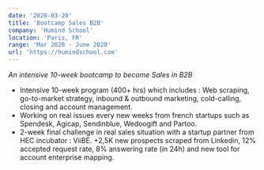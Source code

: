 ```yaml
---
date: '2020-03-20'
title: 'Bootcamp Sales B2B'
company: 'Humind School'
location: 'Paris, FR'
range: 'Mar 2020 - June 2020'
url: 'https://humindschool.com'
---
```


<i>An intensive 10-week bootcamp to become Sales in B2B</i>

- Intensive 10-week program (400+ hrs) which includes : Web scraping, go-to-market strategy, inbound & outbound marketing, cold-calling, closing and account management.
- Working on real issues every new weeks from french startups such as Spendesk, Agicap, Sendinblue, Wedoogift and Partoo.
- 2-week final challenge in real sales situation with a startup partner from HEC incubator : ViiBE. +2,5K new prospects scraped from Linkedin, 12% accepted request rate, 8% answering rate (in 24h) and new tool for account enterprise mapping.
